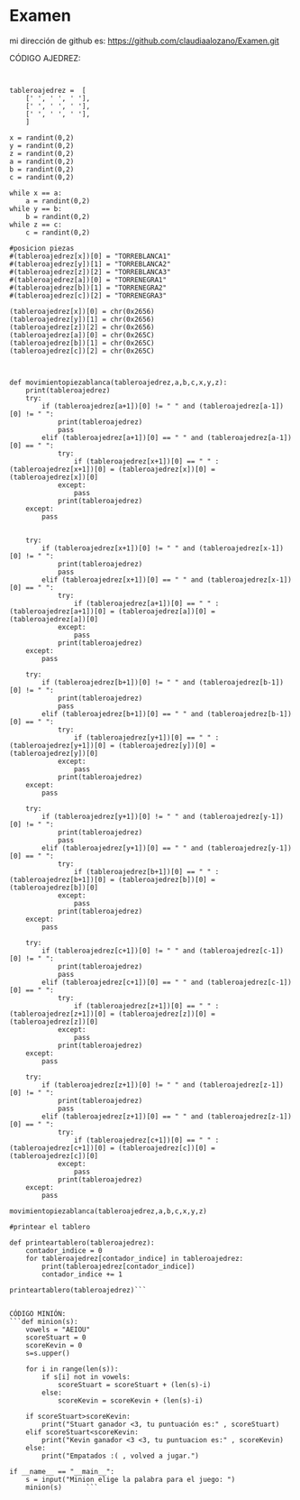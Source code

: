 # Examen

mi dirección de github es: https://github.com/claudiaalozano/Examen.git

CÓDIGO AJEDREZ:
```from random import randint


tableroajedrez =  [
    [' ', ' ', ' '], 
    [' ', ' ', ' '],
    [' ', ' ', ' '], 
    ]

x = randint(0,2)
y = randint(0,2)
z = randint(0,2)
a = randint(0,2)
b = randint(0,2)
c = randint(0,2)

while x == a:
    a = randint(0,2)
while y == b:
    b = randint(0,2)
while z == c:
    c = randint(0,2)

#posicion piezas
#(tableroajedrez[x])[0] = "TORREBLANCA1"
#(tableroajedrez[y])[1] = "TORREBLANCA2"
#(tableroajedrez[z])[2] = "TORREBLANCA3"
#(tableroajedrez[a])[0] = "TORRENEGRA1"
#(tableroajedrez[b])[1] = "TORRENEGRA2"
#(tableroajedrez[c])[2] = "TORRENEGRA3"

(tableroajedrez[x])[0] = chr(0x2656)
(tableroajedrez[y])[1] = chr(0x2656)
(tableroajedrez[z])[2] = chr(0x2656)
(tableroajedrez[a])[0] = chr(0x265C)
(tableroajedrez[b])[1] = chr(0x265C)
(tableroajedrez[c])[2] = chr(0x265C)



def movimientopiezablanca(tableroajedrez,a,b,c,x,y,z):
    print(tableroajedrez)   
    try:
        if (tableroajedrez[a+1])[0] != " " and (tableroajedrez[a-1])[0] != " ":
            print(tableroajedrez)
            pass
        elif (tableroajedrez[a+1])[0] == " " and (tableroajedrez[a-1])[0] == " ":
            try:
                if (tableroajedrez[x+1])[0] == " " :  (tableroajedrez[x+1])[0] = (tableroajedrez[x])[0] = (tableroajedrez[x])[0]  
            except:
                pass
            print(tableroajedrez)
    except:
        pass
    

    try:
        if (tableroajedrez[x+1])[0] != " " and (tableroajedrez[x-1])[0] != " ":
            print(tableroajedrez)
            pass
        elif (tableroajedrez[x+1])[0] == " " and (tableroajedrez[x-1])[0] == " ":
            try:
                if (tableroajedrez[a+1])[0] == " " :  (tableroajedrez[a+1])[0] = (tableroajedrez[a])[0] = (tableroajedrez[a])[0]  
            except:
                pass
            print(tableroajedrez)
    except:
        pass
    
    try:
        if (tableroajedrez[b+1])[0] != " " and (tableroajedrez[b-1])[0] != " ":
            print(tableroajedrez)
            pass
        elif (tableroajedrez[b+1])[0] == " " and (tableroajedrez[b-1])[0] == " ":
            try:
                if (tableroajedrez[y+1])[0] == " " :  (tableroajedrez[y+1])[0] = (tableroajedrez[y])[0] = (tableroajedrez[y])[0]  
            except:
                pass
            print(tableroajedrez)
    except:
        pass

    try:
        if (tableroajedrez[y+1])[0] != " " and (tableroajedrez[y-1])[0] != " ":
            print(tableroajedrez)
            pass
        elif (tableroajedrez[y+1])[0] == " " and (tableroajedrez[y-1])[0] == " ":
            try:
                if (tableroajedrez[b+1])[0] == " " :  (tableroajedrez[b+1])[0] = (tableroajedrez[b])[0] = (tableroajedrez[b])[0]  
            except:
                pass
            print(tableroajedrez)
    except:
        pass

    try:
        if (tableroajedrez[c+1])[0] != " " and (tableroajedrez[c-1])[0] != " ":
            print(tableroajedrez)
            pass
        elif (tableroajedrez[c+1])[0] == " " and (tableroajedrez[c-1])[0] == " ":
            try:
                if (tableroajedrez[z+1])[0] == " " :  (tableroajedrez[z+1])[0] = (tableroajedrez[z])[0] = (tableroajedrez[z])[0]  
            except:
                pass
            print(tableroajedrez)
    except:
        pass

    try:
        if (tableroajedrez[z+1])[0] != " " and (tableroajedrez[z-1])[0] != " ":
            print(tableroajedrez)
            pass
        elif (tableroajedrez[z+1])[0] == " " and (tableroajedrez[z-1])[0] == " ":
            try:
                if (tableroajedrez[c+1])[0] == " " :  (tableroajedrez[c+1])[0] = (tableroajedrez[c])[0] = (tableroajedrez[c])[0]  
            except:
                pass
            print(tableroajedrez)
    except:
        pass

movimientopiezablanca(tableroajedrez,a,b,c,x,y,z)

#printear el tablero

def printeartablero(tableroajedrez):
    contador_indice = 0
    for tableroajedrez[contador_indice] in tableroajedrez:
        print(tableroajedrez[contador_indice])
        contador_indice += 1

printeartablero(tableroajedrez)```


CÓDIGO MINIÓN:
```def minion(s):
    vowels = "AEIOU"
    scoreStuart = 0
    scoreKevin = 0
    s=s.upper()

    for i in range(len(s)):
        if s[i] not in vowels:
            scoreStuart = scoreStuart + (len(s)-i)
        else: 
            scoreKevin = scoreKevin + (len(s)-i)
    
    if scoreStuart>scoreKevin:
        print("Stuart ganador <3, tu puntuación es:" , scoreStuart)
    elif scoreStuart<scoreKevin:
        print("Kevin ganador <3 <3, tu puntuacion es:" , scoreKevin)
    else:
        print("Empatados :( , volved a jugar.")

if __name__ == "__main__":
    s = input("Minion elige la palabra para el juego: ")  
    minion(s)      ```
    
